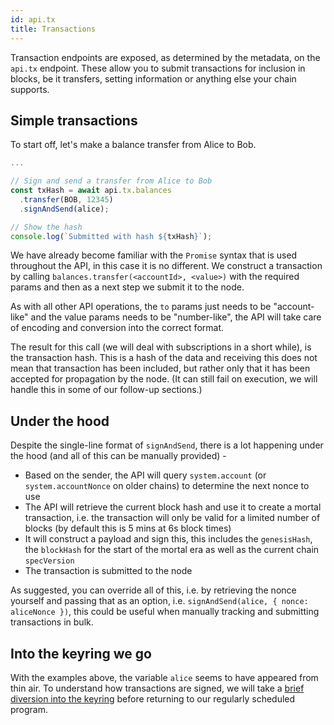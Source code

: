 ```yaml
---
id: api.tx
title: Transactions
---
```


Transaction endpoints are exposed, as determined by the metadata, on the `api.tx` endpoint. These allow you to submit transactions for inclusion in blocks, be it transfers, setting information or anything else your chain supports.

## Simple transactions

To start off, let's make a balance transfer from Alice to Bob.

```js
...

// Sign and send a transfer from Alice to Bob
const txHash = await api.tx.balances
  .transfer(BOB, 12345)
  .signAndSend(alice);

// Show the hash
console.log(`Submitted with hash ${txHash}`);
```

We have already become familiar with the `Promise` syntax that is used throughout the API, in this case it is no different. We construct a transaction by calling `balances.transfer(<accountId>, <value>)` with the required params and then as a next step we submit it to the node.

As with all other API operations, the `to` params just needs to be "account-like" and the value params needs to be "number-like", the API will take care of encoding and conversion into the correct format.

The result for this call (we will deal with subscriptions in a short while), is the transaction hash. This is a hash of the data and receiving this does not mean that transaction has been included, but rather only that it has been accepted for propagation by the node. (It can still fail on execution, we will handle this in some of our follow-up sections.)

## Under the hood

Despite the single-line format of `signAndSend`, there is a lot happening under the hood (and all of this can be manually provided) -

- Based on the sender, the API will query `system.account` (or `system.accountNonce` on older chains) to determine the next nonce to use
- The API will retrieve the current block hash and use it to create a mortal transaction, i.e. the transaction will only be valid for a limited number of blocks (by default this is 5 mins at 6s block times)
- It will construct a payload and sign this, this includes the `genesisHash`, the `blockHash` for the start of the mortal era as well as the current chain `specVersion`
- The transaction is submitted to the node

As suggested, you can override all of this, i.e. by retrieving the nonce yourself and passing that as an option, i.e. `signAndSend(alice, { nonce: aliceNonce })`, this could be useful when manually tracking and submitting transactions in bulk.

## Into the keyring we go

With the examples above, the variable `alice` seems to have appeared from thin air. To understand how transactions are signed, we will take a [brief diversion into the keyring](keyring.md) before returning to our regularly scheduled program.
